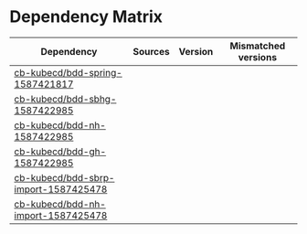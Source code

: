 # Dependency Matrix

Dependency | Sources | Version | Mismatched versions
---------- | ------- | ------- | -------------------
[cb-kubecd/bdd-spring-1587421817](https://github.com/cb-kubecd/bdd-spring-1587421817.git) |  | []() | 
[cb-kubecd/bdd-sbhg-1587422985](https://github.com/cb-kubecd/bdd-sbhg-1587422985.git) |  | []() | 
[cb-kubecd/bdd-nh-1587422985](https://github.com/cb-kubecd/bdd-nh-1587422985.git) |  | []() | 
[cb-kubecd/bdd-gh-1587422985](https://github.com/cb-kubecd/bdd-gh-1587422985.git) |  | []() | 
[cb-kubecd/bdd-sbrp-import-1587425478](https://github.com/cb-kubecd/bdd-sbrp-import-1587425478.git) |  | []() | 
[cb-kubecd/bdd-nh-import-1587425478](https://github.com/cb-kubecd/bdd-nh-import-1587425478.git) |  | []() | 

